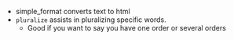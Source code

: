 * simple_format converts text to html
* `pluralize` assists in pluralizing specific words.
  * Good if you want to say you have one order or several orders